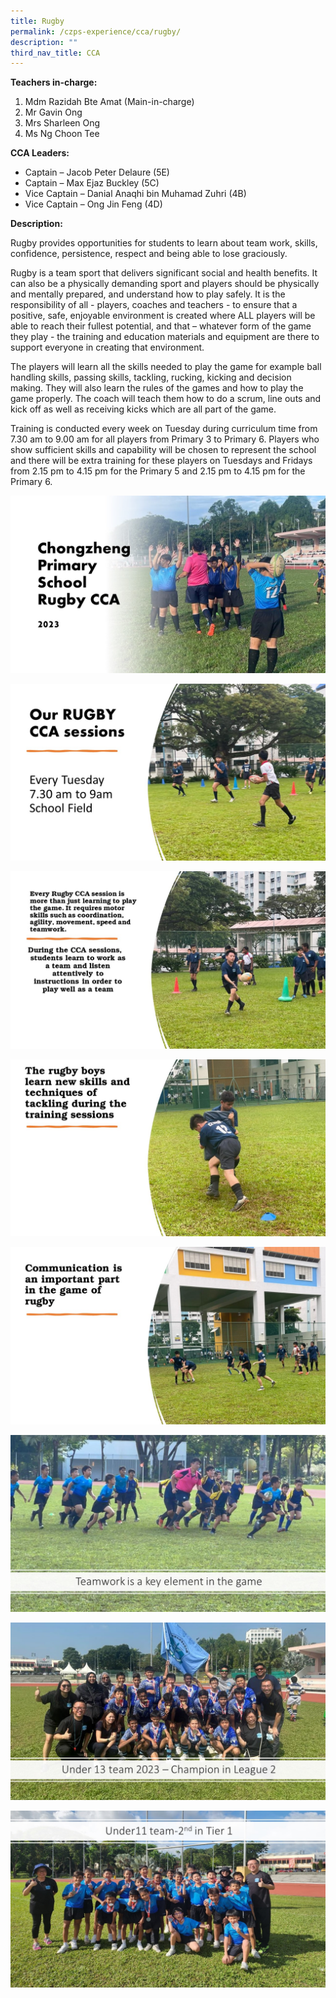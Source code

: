 ```yaml
---
title: Rugby
permalink: /czps-experience/cca/rugby/
description: ""
third_nav_title: CCA
---
```

<p><strong>Teachers in-charge:&nbsp;</strong></p>
<ol>
<li>Mdm Razidah Bte Amat (Main-in-charge)</li>
<li>Mr Gavin Ong </li>
<li>Mrs Sharleen Ong </li>
	<li>Ms Ng Choon Tee</li>
</ol>
<p><strong>CCA Leaders:</strong></p>
<ul>
<li>Captain – Jacob Peter Delaure (5E)</li>
<li>Captain – Max Ejaz Buckley (5C)</li>
<li>Vice Captain – Danial Anaqhi bin Muhamad Zuhri (4B)</li>
	<li>Vice Captain – Ong Jin Feng  (4D)</li>
</ul>
<p><strong>Description:</strong></p>
<p>Rugby provides opportunities for students to learn about team work, skills, confidence, persistence, respect and being able to lose graciously. </p>
<p>Rugby is a team sport that delivers significant social and health benefits. It can also be a physically demanding sport and players should be physically and mentally prepared, and understand how to play safely. It is the responsibility of all - players, coaches and teachers - to ensure that a positive, safe, enjoyable environment is created where ALL players will be able to reach their fullest potential, and that – whatever form of the game they play - the training and education materials and equipment are there to support everyone in creating that environment.</p>
<p>The players will learn all the skills needed to play the game for example ball handling skills, passing skills, tackling, rucking, kicking and decision making. They will also learn the rules of the games and how to play the game properly. The coach will teach them how to do a scrum, line outs and kick off as well as receiving kicks which are all part of the game.</p>
<p>Training is conducted every week on Tuesday during curriculum time from 7.30 am to 9.00 am for all players from Primary 3 to Primary 6. Players who show sufficient skills and capability will be chosen to represent the school and there will be extra training for these players on Tuesdays and Fridays from 2.15 pm to 4.15 pm for the Primary 5 and 2.15 pm to 4.15 pm for the Primary 6.</p>

<img src="/images/ruby%201.JPG">
<p><img src="/images/ruby%202023_2.JPG"></p>
<p><img src="/images/rugby%202023_3.JPG"></p>
<p><img src="/images/rugby%202023_4.JPG"></p>
<p><img src="/images/rugby%202023_5.JPG"></p>
<p><img src="/images/rugby%202023_6.JPG"></p>
<p><img src="/images/rugby%202023_7.JPG"></p>
<p><img src="/images/rugby%202023_8.JPG"></p>